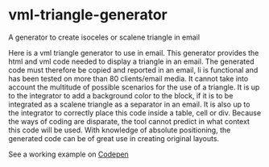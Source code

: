 # vml-triangle-generator
A generator to create isoceles or scalene triangle in email


Here is a vml triangle generator to use in email. This generator provides the html and vml code needed to display a triangle in an email. The generated code must therefore be copied and reported in an email, li is functional and has been tested on more than 80 clients/email media. It cannot take into account the multitude of possible scenarios for the use of a triangle. It is up to the integrator to add a background color to the block, if it is to be integrated as a scalene triangle as a separator in an email. It is also up to the integrator to correctly place this code inside a table, cell or div. Because the ways of coding are disparate, the tool cannot predict in what context this code will be used. With knowledge of absolute positioning, the generated code can be of great use in creating original layouts.

See a working example on [Codepen](https://codepen.io/matthieuSolente/pen/poxEOXo)
